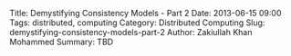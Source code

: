 Title: Demystifying Consistency Models - Part 2
Date: 2013-06-15 09:00
Tags: distributed, computing
Category: Distributed Computing
Slug: demystifying-consistency-models-part-2
Author: Zakiullah Khan Mohammed
Summary: TBD

